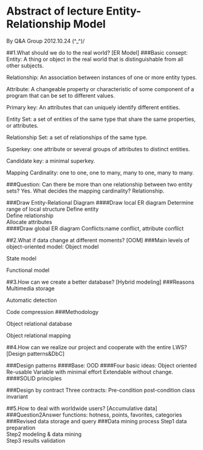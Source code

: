# Abstract of lecture Entity-Relationship Model
By Q&A Group 2012.10.24 \(^_^)/

##1.What should we do to the real world? [ER Model]
###Basic consept:	
Entity: A thing or object in the real world that is distinguishable from all other subjects.

Relationship: An association between instances of one or more entity types.

Attribute: A changeable property or characteristic of some component of a program that can be set to different values. 

Primary key: An attributes that can uniquely identify different entities. 

Entity Set: a set of entities of the same type that share the same properties, or attributes.

Relationship Set: a set of relationships of the same type.

Superkey: one attribute or several groups of attributes to distinct entities.

Candidate key: a minimal superkey. 

Mapping Cardinality: one to one, one to many, many to one, many to many.

###Question:
Can there be more than one relationship between two entity sets? Yes.
What decides the mapping cardinality? Relationship.

###Draw Entity-Relational Diagram
####Draw local ER diagram
Determine range of local structure
Define entity          
Define relationship         
Allocate attributes         
####Draw global ER diagram
Conflicts:name conflict, attribute conflict

##2.What if data change at different moments? [OOM]
###Main levels of object-oriented model:
Object model

State model

Functional model


##3.How can we create a better database? [Hybrid modeling]
###Reasons
Multimedia storage

Automatic detection

Code compression
###Methodology

Object relational database

Object relational mapping


##4.How can we realize our project and cooperate with the entire LWS?[Design patterns&DbC]

###Design patterns
####Base: OOD 
####Four basic ideas:
Object oriented
Re-usable
Variable with minimal effort
Extendable without change.
####SOLID principles

###Design by contract
Three contracts:
Pre-condition
post-condition
class invariant

##5.How to deal with worldwide users? [Accumulative data]
###Question2Answer functions: hotness, points, favorites, categories
###Revised data storage and query
###Data mining process
Step1 data preparation           
Step2 modeling  & data mining         
Step3 results validation 